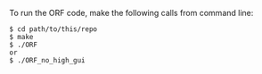 To run the ORF code, make the following calls from command line:

```
$ cd path/to/this/repo
$ make
$ ./ORF
or
$ ./ORF_no_high_gui
```
